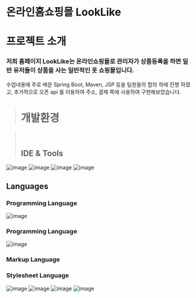 # 온라인홈쇼핑몰 LookLike


<h1>프로젝트 소개</h1>
  
<h3>저희 홈페이지 LookLike는 온라인쇼핑몰로 관리자가 상품등록을 하면 일반 유저들이 상품을 사는 일반적인 옷 쇼핑몰입니다.</h3>

수업내용에 주로 배운 Spring Boot, Maven, JSP 등을 팀원들의 합의 하에 진행 하였고, 추가적으로 오픈 api 를 이용하여 주소, 결제 쪽에 사용하여 구현해보았습니다.



><h1>개발환경</h1>

> <h2>IDE & Tools</h2>
<div style="background-color👨‍👩‍👧">
  
![image](https://github.com/moyasiru/projectLookLike/assets/130022940/1050d6ee-18ca-49ee-8c1c-648f4df81cb0)
![image](https://github.com/moyasiru/projectLookLike/assets/130022940/eda00831-85df-4eac-b830-772ac7ca425e)
![image](https://github.com/moyasiru/projectLookLike/assets/130022940/8c863b11-8697-4d4f-af10-70e3f15b18f1)
![image](https://github.com/moyasiru/projectLookLike/assets/130022940/7d234121-bd9d-4834-af82-66bec3a35b14)
</div>
<h2>Languages</h2>

<h3>Programming Language</h3>

![image](https://github.com/moyasiru/projectLookLike/assets/130022940/eb753610-73c3-4905-ae9d-392ff62edac8)

<h3>Programming Language</h3>

![image](https://github.com/moyasiru/projectLookLike/assets/130022940/8b626ad9-484c-442c-aa5d-e4644c1ceaed)

<h3>Markup Language</h3>


<h3>Stylesheet Language</h3>

![image](https://github.com/moyasiru/projectLookLike/assets/130022940/f0ae14bd-642d-48db-8abb-c3b71a59f48a)
![image](https://github.com/moyasiru/projectLookLike/assets/130022940/dd6a52a3-5769-4880-8ca4-94fbddd7a14f)
![image](https://github.com/moyasiru/projectLookLike/assets/130022940/6c541a3b-f024-4b11-8098-15141bcb21d1)
![image](https://github.com/moyasiru/projectLookLike/assets/130022940/73b6dcfc-7a52-428c-b640-e631a5d72e4c)



